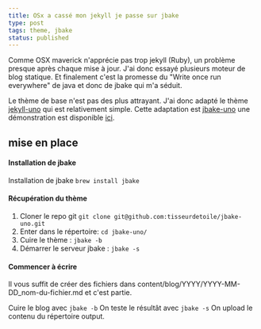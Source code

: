 ```yaml
---
title: OSx a cassé mon jekyll je passe sur jbake
type: post
tags: theme, jbake
status: published
---
```


Comme OSX maverick n'apprécie pas trop jekyll (Ruby), un problème presque après chaque mise à jour. J'ai donc essayé plusieurs moteur de blog statique. Et finalement c'est la promesse du "Write once run everywhere" de java et donc de jbake qui m'a séduit.

Le thème de base n'est pas des plus attrayant. J'ai donc adapté le thème [jekyll-uno](http://jekyllthemes.org/themes/jekyll-uno/) qui est relativement simple. Cette adaptation est [jbake-uno](https://github.com/tisseurdetoile/jbake-uno) une démonstration est disponible [ici](http://www.tisseurdetoile.net/jbake-uno/).

## mise en place

#### Installation de jbake

Installation de jbake `brew install jbake`

#### Récupération du thème

1. Cloner le repo git `git clone git@github.com:tisseurdetoile/jbake-uno.git`
2. Enter dans le répertoire: `cd jbake-uno/`
3. Cuire le thème : `jbake -b`
4. Démarrer le serveur jbake : `jbake -s`

#### Commencer à écrire

Il vous suffit de créer des fichiers dans content/blog/YYYY/YYYY-MM-DD_nom-du-fichier.md
et c'est partie.

Cuire le blog avec `jbake -b`
On teste le résultât avec `jbake -s`
On upload le contenu du répertoire output.

